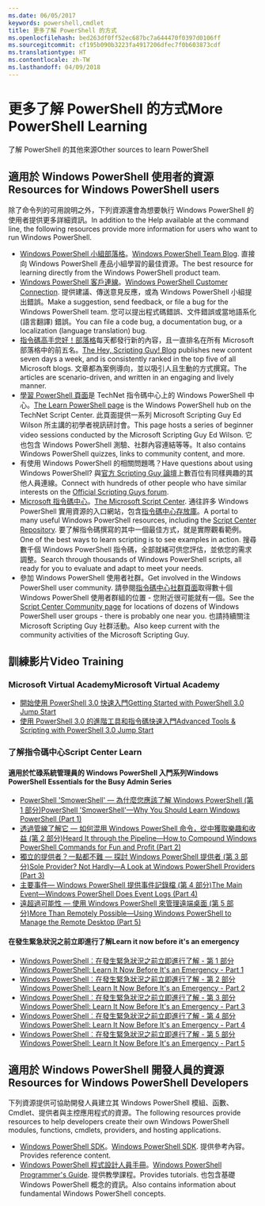 ```yaml
---
ms.date: 06/05/2017
keywords: powershell,cmdlet
title: 更多了解 PowerShell 的方式
ms.openlocfilehash: bed263df0ff52ec687bc7a644470f0397d0106ff
ms.sourcegitcommit: cf195b090b3223fa4917206dfec7f0b603873cdf
ms.translationtype: HT
ms.contentlocale: zh-TW
ms.lasthandoff: 04/09/2018
---
```

# <a name="more-powershell-learning"></a><span data-ttu-id="7e3ed-103">更多了解 PowerShell 的方式</span><span class="sxs-lookup"><span data-stu-id="7e3ed-103">More PowerShell Learning</span></span>

<span data-ttu-id="7e3ed-104">了解 PowerShell 的其他來源</span><span class="sxs-lookup"><span data-stu-id="7e3ed-104">Other sources to learn PowerShell</span></span>

## <a name="resources-for-windows-powershell-users"></a><span data-ttu-id="7e3ed-105">適用於 Windows PowerShell 使用者的資源</span><span class="sxs-lookup"><span data-stu-id="7e3ed-105">Resources for Windows PowerShell users</span></span>

<span data-ttu-id="7e3ed-106">除了命令列的可用說明之外，下列資源還會為想要執行 Windows PowerShell 的使用者提供更多詳細資訊。</span><span class="sxs-lookup"><span data-stu-id="7e3ed-106">In addition to the Help available at the command line, the following resources provide more information for users who want to run Windows PowerShell.</span></span>

- <span data-ttu-id="7e3ed-107">[Windows PowerShell 小組部落格](http://blogs.msdn.com/b/powershell/)。</span><span class="sxs-lookup"><span data-stu-id="7e3ed-107">[Windows PowerShell Team Blog](http://blogs.msdn.com/b/powershell/).</span></span> <span data-ttu-id="7e3ed-108">直接向 Windows PowerShell 產品小組學習的最佳資源。</span><span class="sxs-lookup"><span data-stu-id="7e3ed-108">The best resource for learning directly from the Windows PowerShell product team.</span></span>
- <span data-ttu-id="7e3ed-109">[Windows PowerShell 客戶連線](http://Connect.Microsoft.com/PowerShell)。</span><span class="sxs-lookup"><span data-stu-id="7e3ed-109">[Windows PowerShell Customer Connection](http://Connect.Microsoft.com/PowerShell).</span></span> <span data-ttu-id="7e3ed-110">提供建議、傳送意見反應，或為 Windows PowerShell 小組提出錯誤。</span><span class="sxs-lookup"><span data-stu-id="7e3ed-110">Make a suggestion, send feedback, or file a bug for the Windows PowerShell team.</span></span> <span data-ttu-id="7e3ed-111">您可以提出程式碼錯誤、文件錯誤或當地語系化 (語言翻譯) 錯誤。</span><span class="sxs-lookup"><span data-stu-id="7e3ed-111">You can file a code bug, a documentation bug, or a localization (language translation) bug.</span></span>
- <span data-ttu-id="7e3ed-112">[指令碼高手您好！部落格](https://blogs.technet.microsoft.com/heyscriptingguy/)每天都發行新的內容，且一直排名在所有 Microsoft 部落格中的前五名。</span><span class="sxs-lookup"><span data-stu-id="7e3ed-112">[The Hey, Scripting Guy! Blog](https://blogs.technet.microsoft.com/heyscriptingguy/) publishes new content seven days a week, and is consistently ranked in the top five of all Microsoft blogs.</span></span> <span data-ttu-id="7e3ed-113">文章都為案例導向，並以吸引人且生動的方式撰寫。</span><span class="sxs-lookup"><span data-stu-id="7e3ed-113">The articles are scenario-driven, and written in an engaging and lively manner.</span></span>
- <span data-ttu-id="7e3ed-114">[學習 PowerShell 頁面](https://blogs.technet.microsoft.com/heyscriptingguy/2015/01/04/weekend-scripter-the-best-ways-to-learn-powershell/)是 TechNet 指令碼中心上的 Windows PowerShell 中心。</span><span class="sxs-lookup"><span data-stu-id="7e3ed-114">[The Learn PowerShell page](https://blogs.technet.microsoft.com/heyscriptingguy/2015/01/04/weekend-scripter-the-best-ways-to-learn-powershell/) is the Windows PowerShell hub on the TechNet Script Center.</span></span> <span data-ttu-id="7e3ed-115">此頁面提供一系列 Microsoft Scripting Guy Ed Wilson 所主講的初學者視訊研討會。</span><span class="sxs-lookup"><span data-stu-id="7e3ed-115">This page hosts a series of beginner video sessions conducted by the Microsoft Scripting Guy Ed Wilson.</span></span> <span data-ttu-id="7e3ed-116">它也包含 Windows PowerShell 測驗、社群內容連結等等。</span><span class="sxs-lookup"><span data-stu-id="7e3ed-116">It also contains Windows PowerShell quizzes, links to community content, and more.</span></span>
- <span data-ttu-id="7e3ed-117">有使用 Windows PowerShell 的相關問題嗎？</span><span class="sxs-lookup"><span data-stu-id="7e3ed-117">Have questions about using Windows PowerShell?</span></span> <span data-ttu-id="7e3ed-118">與[官方 Scripting Guy 論壇](http://social.technet.microsoft.com/forums/itcg/threads/)上數百位有同樣興趣的其他人員連線。</span><span class="sxs-lookup"><span data-stu-id="7e3ed-118">Connect with hundreds of other people who have similar interests on the [Official Scripting Guys forum](http://social.technet.microsoft.com/forums/itcg/threads/).</span></span>
- <span data-ttu-id="7e3ed-119">[Microsoft 指令碼中心](https://technet.microsoft.com/scriptcenter)。</span><span class="sxs-lookup"><span data-stu-id="7e3ed-119">[The Microsoft Script Center](https://technet.microsoft.com/scriptcenter).</span></span> <span data-ttu-id="7e3ed-120">通往許多 Windows PowerShell 實用資源的入口網站，包含[指令碼中心存放庫](http://gallery.technet.microsoft.com/scriptcenter/)。</span><span class="sxs-lookup"><span data-stu-id="7e3ed-120">A portal to many useful Windows PowerShell resources, including the [Script Center Repository](http://gallery.technet.microsoft.com/scriptcenter/).</span></span> <span data-ttu-id="7e3ed-121">要了解指令碼撰寫的其中一個最佳方式，就是實際觀看範例。</span><span class="sxs-lookup"><span data-stu-id="7e3ed-121">One of the best ways to learn scripting is to see examples in action.</span></span> <span data-ttu-id="7e3ed-122">搜尋數千個 Windows PowerShell 指令碼，全部就緒可供您評估，並依您的需求調整。</span><span class="sxs-lookup"><span data-stu-id="7e3ed-122">Search through thousands of Windows PowerShell scripts, all ready for you to evaluate and adapt to meet your needs.</span></span>
- <span data-ttu-id="7e3ed-123">參加 Windows PowerShell 使用者社群。</span><span class="sxs-lookup"><span data-stu-id="7e3ed-123">Get involved in the Windows PowerShell user community.</span></span> <span data-ttu-id="7e3ed-124">請參閱[指令碼中心社群頁面](https://technet.microsoft.com/scriptcenter/hh182567.aspx)取得數十個 Windows PowerShell 使用者群組的位置 - 您附近很可能就有一個。</span><span class="sxs-lookup"><span data-stu-id="7e3ed-124">See the [Script Center Community page](https://technet.microsoft.com/scriptcenter/hh182567.aspx) for locations of dozens of Windows PowerShell user groups - there is probably one near you.</span></span> <span data-ttu-id="7e3ed-125">也請持續關注 Microsoft Scripting Guy 社群活動。</span><span class="sxs-lookup"><span data-stu-id="7e3ed-125">Also keep current with the community activities of the Microsoft Scripting Guy.</span></span>

## <a name="video-training"></a><span data-ttu-id="7e3ed-126">訓練影片</span><span class="sxs-lookup"><span data-stu-id="7e3ed-126">Video Training</span></span>

### <a name="microsoft-virtual-academy"></a><span data-ttu-id="7e3ed-127">Microsoft Virtual Academy</span><span class="sxs-lookup"><span data-stu-id="7e3ed-127">Microsoft Virtual Academy</span></span>
- [<span data-ttu-id="7e3ed-128">開始使用 PowerShell 3.0 快速入門</span><span class="sxs-lookup"><span data-stu-id="7e3ed-128">Getting Started with PowerShell 3.0 Jump Start</span></span>](https://mva.microsoft.com/en-US/training-courses/getting-started-with-powershell-30-jump-start-8276)
- [<span data-ttu-id="7e3ed-129">使用 PowerShell 3.0 的進階工具和指令碼快速入門</span><span class="sxs-lookup"><span data-stu-id="7e3ed-129">Advanced Tools & Scripting with PowerShell 3.0 Jump Start</span></span>](https://mva.microsoft.com/en-US/training-courses/advanced-tools-scripting-with-powershell-30-jump-start-8231)

### <a name="script-center-learn"></a><span data-ttu-id="7e3ed-130">了解指令碼中心</span><span class="sxs-lookup"><span data-stu-id="7e3ed-130">Script Center Learn</span></span>
#### <a name="windows-powershell-essentials-for-the-busy-admin-series"></a><span data-ttu-id="7e3ed-131">適用於忙碌系統管理員的 Windows PowerShell 入門系列</span><span class="sxs-lookup"><span data-stu-id="7e3ed-131">Windows PowerShell Essentials for the Busy Admin Series</span></span>
- [<span data-ttu-id="7e3ed-132">PowerShell 'SmowerShell' — 為什麼您應該了解 Windows PowerShell &#40;第 1 部分&#41;</span><span class="sxs-lookup"><span data-stu-id="7e3ed-132">PowerShell 'SmowerShell'—Why You Should Learn Windows PowerShell &#40;Part 1&#41;</span></span>](http://dlbmodigital.microsoft.com/webcasts/wmv/23976_Dnl_L.wmv)
- [<span data-ttu-id="7e3ed-133">透過管線了解它 — 如何混用 Windows PowerShell 命令，從中獲取樂趣和收益 &#40;第 2 部分&#41;</span><span class="sxs-lookup"><span data-stu-id="7e3ed-133">Heard It through the Pipeline—How to Compound Windows PowerShell Commands for Fun and Profit &#40;Part 2&#41;</span></span>](http://dlbmodigital.microsoft.com/webcasts/wmv/23977_Dnl_L.wmv)
- [<span data-ttu-id="7e3ed-134">獨立的提供者？一點都不難 — 探討 Windows PowerShell 提供者 &#40;第 3 部分&#41;</span><span class="sxs-lookup"><span data-stu-id="7e3ed-134">Sole Provider? Not Hardly—A Look at Windows PowerShell Providers &#40;Part 3&#41;</span></span>](http://dlbmodigital.microsoft.com/webcasts/wmv/23978_Dnl_L.wmv)
- [<span data-ttu-id="7e3ed-135">主要事件— Windows PowerShell 提供事件記錄檔 &#40;第 4 部分&#41;</span><span class="sxs-lookup"><span data-stu-id="7e3ed-135">The Main Event—Windows PowerShell Does Event Logs &#40;Part 4&#41;</span></span>](http://dlbmodigital.microsoft.com/webcasts/wmv/23979_Dnl_L.wmv)
- [<span data-ttu-id="7e3ed-136">遠超過可能性 — 使用 Windows PowerShell 來管理遠端桌面 &#40;第 5 部分&#41;</span><span class="sxs-lookup"><span data-stu-id="7e3ed-136">More Than Remotely Possible—Using Windows PowerShell to Manage the Remote Desktop &#40;Part 5&#41;</span></span>](http://dlbmodigital.microsoft.com/webcasts/wmv/23980_Dnl_L.wmv)

#### <a name="learn-it-now-before-its-an-emergency"></a><span data-ttu-id="7e3ed-137">在發生緊急狀況之前立即進行了解</span><span class="sxs-lookup"><span data-stu-id="7e3ed-137">Learn it now before it's an emergency</span></span>
- [<span data-ttu-id="7e3ed-138">Windows PowerShell︰在發生緊急狀況之前立即進行了解 - 第 1 部分</span><span class="sxs-lookup"><span data-stu-id="7e3ed-138">Windows PowerShell: Learn It Now Before It's an Emergency - Part 1</span></span>](http://dlbmodigital.microsoft.com/webcasts/wmv/1032481530_Dnl_L.wmv)
- [<span data-ttu-id="7e3ed-139">Windows PowerShell︰在發生緊急狀況之前立即進行了解 - 第 2 部分</span><span class="sxs-lookup"><span data-stu-id="7e3ed-139">Windows PowerShell: Learn It Now Before It's an Emergency - Part 2</span></span>](http://dlbmodigital.microsoft.com/webcasts/wmv/1032481542_Dnl_L.wmv)
- [<span data-ttu-id="7e3ed-140">Windows PowerShell︰在發生緊急狀況之前立即進行了解 - 第 3 部分</span><span class="sxs-lookup"><span data-stu-id="7e3ed-140">Windows PowerShell: Learn It Now Before It's an Emergency - Part 3</span></span>](http://dlbmodigital.microsoft.com/webcasts/wmv/1032481548_Dnl_L.wmv)
- [<span data-ttu-id="7e3ed-141">Windows PowerShell︰在發生緊急狀況之前立即進行了解 - 第 4 部分</span><span class="sxs-lookup"><span data-stu-id="7e3ed-141">Windows PowerShell: Learn It Now Before It's an Emergency - Part 4</span></span>](http://dlbmodigital.microsoft.com/webcasts/wmv/1032481552_Dnl_L.wmv)
- [<span data-ttu-id="7e3ed-142">Windows PowerShell︰在發生緊急狀況之前立即進行了解 - 第 5 部分</span><span class="sxs-lookup"><span data-stu-id="7e3ed-142">Windows PowerShell: Learn It Now Before It's an Emergency - Part 5</span></span>](http://dlbmodigital.microsoft.com/webcasts/wmv/1032481554_Dnl_L.wmv)

## <a name="resources-for-windows-powershell-developers"></a><span data-ttu-id="7e3ed-143">適用於 Windows PowerShell 開發人員的資源</span><span class="sxs-lookup"><span data-stu-id="7e3ed-143">Resources for Windows PowerShell Developers</span></span>

<span data-ttu-id="7e3ed-144">下列資源提供可協助開發人員建立其 Windows PowerShell 模組、函數、Cmdlet、提供者與主控應用程式的資源。</span><span class="sxs-lookup"><span data-stu-id="7e3ed-144">The following resources provide resources to help developers create their own Windows PowerShell modules, functions, cmdlets, providers, and hosting applications.</span></span>

- <span data-ttu-id="7e3ed-145">[Windows PowerShell SDK](http://go.microsoft.com/fwlink/p/?LinkID=89595)。</span><span class="sxs-lookup"><span data-stu-id="7e3ed-145">[Windows PowerShell SDK](http://go.microsoft.com/fwlink/p/?LinkID=89595).</span></span> <span data-ttu-id="7e3ed-146">提供參考內容。</span><span class="sxs-lookup"><span data-stu-id="7e3ed-146">Provides reference content.</span></span>
- <span data-ttu-id="7e3ed-147">[Windows PowerShell 程式設計人員手冊](http://go.microsoft.com/fwlink/p/?LinkID=89596)。</span><span class="sxs-lookup"><span data-stu-id="7e3ed-147">[Windows PowerShell Programmer's Guide](http://go.microsoft.com/fwlink/p/?LinkID=89596).</span></span> <span data-ttu-id="7e3ed-148">提供教學課程。</span><span class="sxs-lookup"><span data-stu-id="7e3ed-148">Provides tutorials.</span></span> <span data-ttu-id="7e3ed-149">也包含基礎 Windows PowerShell 概念的資訊。</span><span class="sxs-lookup"><span data-stu-id="7e3ed-149">Also contains information about fundamental Windows PowerShell concepts.</span></span>
